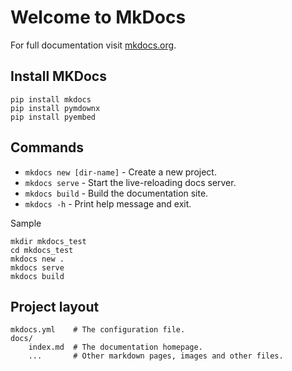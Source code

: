 # Welcome to MkDocs

For full documentation visit [mkdocs.org](https://www.mkdocs.org).

## Install MKDocs

```
pip install mkdocs
pip install pymdownx
pip install pyembed
```


## Commands
* `mkdocs new [dir-name]` - Create a new project.
* `mkdocs serve` - Start the live-reloading docs server.
* `mkdocs build` - Build the documentation site.
* `mkdocs -h` - Print help message and exit.


Sample

```
mkdir mkdocs_test
cd mkdocs_test
mkdocs new .
mkdocs serve
mkdocs build

```

## Project layout

    mkdocs.yml    # The configuration file.
    docs/
        index.md  # The documentation homepage.
        ...       # Other markdown pages, images and other files.
